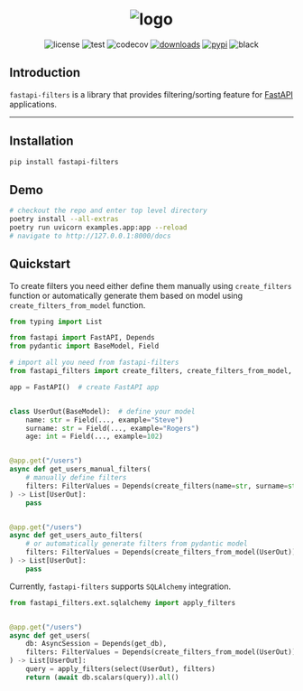 <h1 align="center">
<img alt="logo" src="https://raw.githubusercontent.com/uriyyo/fastapi-filters/main/logo.png">
</h1>

<div align="center">
<img alt="license" src="https://img.shields.io/badge/License-MIT-lightgrey">
<img alt="test" src="https://github.com/uriyyo/fastapi-filters/workflows/Test/badge.svg">
<img alt="codecov" src="https://codecov.io/gh/uriyyo/fastapi-filters/branch/main/graph/badge.svg?token=QqIqDQ7FZi">
<a href="https://pepy.tech/project/fastapi-filters"><img alt="downloads" src="https://pepy.tech/badge/fastapi-filters"></a>
<a href="https://pypi.org/project/fastapi-filters"><img alt="pypi" src="https://img.shields.io/pypi/v/fastapi-filters"></a>
<img alt="black" src="https://img.shields.io/badge/code%20style-black-000000.svg">
</div>

## Introduction

`fastapi-filters` is a library that provides filtering/sorting feature for [FastAPI](https://fastapi.tiangolo.com/)
applications.

----

## Installation

```bash
pip install fastapi-filters
```

## Demo

```bash
# checkout the repo and enter top level directory
poetry install --all-extras
poetry run uvicorn examples.app:app --reload
# navigate to http://127.0.0.1:8000/docs
```

## Quickstart

To create filters you need either define them manually using `create_filters` function or automatically generate them
based on model using `create_filters_from_model` function.

```py
from typing import List

from fastapi import FastAPI, Depends
from pydantic import BaseModel, Field

# import all you need from fastapi-filters
from fastapi_filters import create_filters, create_filters_from_model, FilterValues

app = FastAPI()  # create FastAPI app


class UserOut(BaseModel):  # define your model
    name: str = Field(..., example="Steve")
    surname: str = Field(..., example="Rogers")
    age: int = Field(..., example=102)


@app.get("/users")
async def get_users_manual_filters(
    # manually define filters
    filters: FilterValues = Depends(create_filters(name=str, surname=str, age=int)),
) -> List[UserOut]:
    pass


@app.get("/users")
async def get_users_auto_filters(
    # or automatically generate filters from pydantic model
    filters: FilterValues = Depends(create_filters_from_model(UserOut)),
) -> List[UserOut]:
    pass
```

Currently, `fastapi-filters` supports `SQLAlchemy` integration.

```py
from fastapi_filters.ext.sqlalchemy import apply_filters


@app.get("/users")
async def get_users(
    db: AsyncSession = Depends(get_db),
    filters: FilterValues = Depends(create_filters_from_model(UserOut)),
) -> List[UserOut]:
    query = apply_filters(select(UserOut), filters)
    return (await db.scalars(query)).all()
```